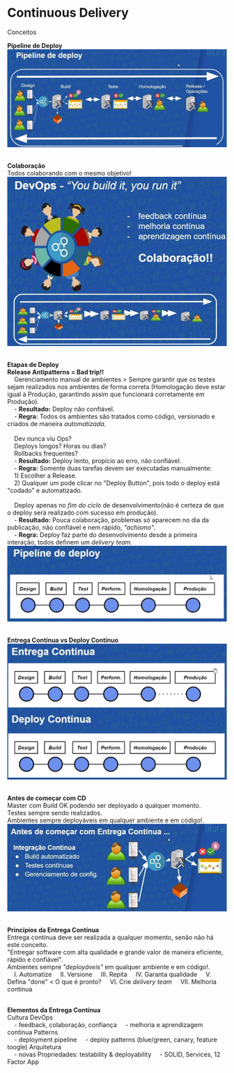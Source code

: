 # Continuous Delivery<br>
Conceitos<br>

**Pipeline de Deploy**<br>
<kbd>
    <img src="https://github.com/fabiokerber/CI_CD/blob/main/img/100120220920.JPG">
</kbd>
<br />
<br />

**Colaboração**<br>
Todos colaborando com o mesmo objetivo!<br>
<kbd>
    <img src="https://github.com/fabiokerber/CI_CD/blob/main/img/100120220925.JPG">
</kbd>
<br />
<br />

**Etapas de Deploy**<br>
**Release Antipatterns = Bad trip!!**<br>
&nbsp;&nbsp;&nbsp;&nbsp;Gerenciamento manual de ambientes > Sempre garantir que os testes sejam realizados nos ambientes de forma correta (Homologação deve estar igual à Produção, garantindo assim que funcionará corretamente em Produção).<br>
&nbsp;&nbsp;&nbsp;&nbsp;- **Resultado:** Deploy não confiável.<br>
&nbsp;&nbsp;&nbsp;&nbsp;- **Regra:** Todos os ambientes são tratados como código, versionado e criados de maneira *automatizada*.<br>
</br>
&nbsp;&nbsp;&nbsp;&nbsp;Dev nunca viu Ops?<br>
&nbsp;&nbsp;&nbsp;&nbsp;Deploys longos? Horas ou dias?<br>
&nbsp;&nbsp;&nbsp;&nbsp;Rollbacks frequentes?<br>
&nbsp;&nbsp;&nbsp;&nbsp;-  **Resultado:** Deploy lento, propício ao erro, não confiável.<br>
&nbsp;&nbsp;&nbsp;&nbsp;-  **Regra:** Somente duas tarefas devem ser executadas manualmente:<br> 
&nbsp;&nbsp;&nbsp;&nbsp;1) Escolher a Release.<br> 
&nbsp;&nbsp;&nbsp;&nbsp;2) Qualquer um pode clicar no "Deploy Button", pois todo o deploy está "codado" e automatizado.<br>
</br>
&nbsp;&nbsp;&nbsp;&nbsp;Deploy apenas no *fim do ciclo* de desenvolvimento(não é certeza de que o deploy será realizado com sucesso em produção).<br>
&nbsp;&nbsp;&nbsp;&nbsp;- **Resultado:** Pouca colaboração, problemas só aparecem no dia da publicação, não confiável e nem rápido, *"achismo"*.<br>
&nbsp;&nbsp;&nbsp;&nbsp;- **Regra:** Deploy faz parte do desenvolvimento desde a primeira interação, todos definem um *delivery team*.<br>
<kbd>
    <img src="https://github.com/fabiokerber/CI_CD/blob/main/img/100120220928.JPG">
</kbd>
<br />
<br />

**Entrega Contínua vs Deploy Contínuo**<br>
<kbd>
    <img src="https://github.com/fabiokerber/CI_CD/blob/main/img/100120221002.JPG">
</kbd>
<br />
<br />

**Antes de começar com CD**<br>
Master com Build OK podendo ser deployado a qualquer momento.<br>
Testes sempre sendo realizados.<br>
Ambientes sempre deployáveis em qualquer ambiente e em código!.<br>
<kbd>
    <img src="https://github.com/fabiokerber/CI_CD/blob/main/img/100120221041.JPG">
</kbd>
<br />
<br />

**Princípios da Entrega Contínua**<br>
Entrega contínua deve ser realizada a qualquer momento, senão não há este conceito.<br>
"Entregar software com alta qualidade e grande valor de maneira eficiente, rápido e confiável".<br>
Ambientes sempre *"deployáveis"* em qualquer ambiente e em código!.<br>
&nbsp;&nbsp;&nbsp;&nbsp;I. Automatize
&nbsp;&nbsp;&nbsp;&nbsp;II. Versione
&nbsp;&nbsp;&nbsp;&nbsp;III. Repita
&nbsp;&nbsp;&nbsp;&nbsp;IV. Garanta qualidade
&nbsp;&nbsp;&nbsp;&nbsp;V. Defina "done" < O que é pronto? 
&nbsp;&nbsp;&nbsp;&nbsp;VI. Crie *delivery team*
&nbsp;&nbsp;&nbsp;&nbsp;VII. Melhoria contínua
<br />
<br />

**Elementos da Entrega Contínua**<br>
Cultura DevOps<br>
&nbsp;&nbsp;&nbsp;&nbsp;- feedback, colaboração, confiança
&nbsp;&nbsp;&nbsp;&nbsp;- melhoria e aprendizagem contínua
Patterns<br>
&nbsp;&nbsp;&nbsp;&nbsp;- deployment pipeline
&nbsp;&nbsp;&nbsp;&nbsp;- deploy patterns (blue/green, canary, feature toogle)
Arquitetura<br>
&nbsp;&nbsp;&nbsp;&nbsp;- novas Propriedades: testability & deployability
&nbsp;&nbsp;&nbsp;&nbsp;- SOLID, Services, 12 Factor App
<br />
<br />